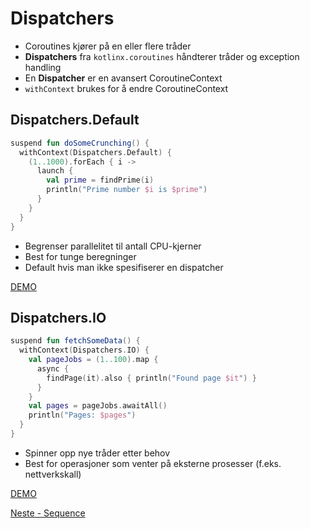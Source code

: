 # Dispatchers

- Coroutines kjører på en eller flere tråder
- **Dispatchers** fra `kotlinx.coroutines` håndterer tråder og exception handling
- En **Dispatcher** er en avansert CoroutineContext
- `withContext` brukes for å endre CoroutineContext

## Dispatchers.Default

```kotlin
suspend fun doSomeCrunching() {
  withContext(Dispatchers.Default) {
    (1..1000).forEach { i ->
      launch {
        val prime = findPrime(i)
        println("Prime number $i is $prime")
      }
    }
  }
}
```

- Begrenser parallelitet til antall CPU-kjerner
- Best for tunge beregninger
- Default hvis man ikke spesifiserer en dispatcher

[DEMO](../src/main/java/net/sagberg/DispatchersDefault.kt)

## Dispatchers.IO

```kotlin
suspend fun fetchSomeData() {
  withContext(Dispatchers.IO) {
    val pageJobs = (1..100).map {
      async {
        findPage(it).also { println("Found page $it") }
      }
    }
    val pages = pageJobs.awaitAll()
    println("Pages: $pages")
  }
}
```

- Spinner opp nye tråder etter behov
- Best for operasjoner som venter på eksterne prosesser (f.eks. nettverkskall)

[DEMO](../src/main/java/net/sagberg/DispatchersIO.kt)

[Neste - Sequence](08-sequence.md)
